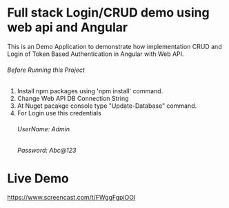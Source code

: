 # Full stack Login/CRUD demo using web api and Angular
This is an Demo Application to demonstrate how implementation CRUD and Login of Token Based Authentication in Angular with Web API.

###### Before Running this Project
 1. Install npm packages using 'npm install' command.
 2. Change Web API DB Connection String
 3. At Nuget pacakge console type "Update-Database" command.
 4. For Login use this credentials 
     ######  UserName: Admin
     ######  Password: Abc@123
 
  # Live Demo
  https://www.screencast.com/t/FWggFgpiOOI
  
 

